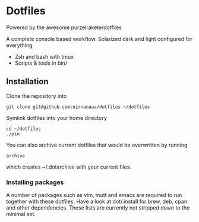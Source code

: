 # Dotfiles

Powered by the awesome purzelrakete/dotfiles

A complete console based workflow. Solarized dark and light configured for
everything.

- Zsh and bash with tmux
- Scripts & tools in bin/

## Installation

Clone the repository into

    git clone git@github.com:nirnanaaa/dotfiles ~/dotfiles

Symlink dotfiles into your home directory

    cd ~/dotfiles
    ./pin

You can also archive current dotfiles that would be overwritten by running

    archive

which creates ~/.dotarchive with your current files.

### Installing packages

A number of packages such as vim, mutt and emacs are required to run together
with these dotfiles. Have a look at dot/.install for brew, deb, cpan and other
dependencies. These lists are currently not stripped down to the minimal set.
